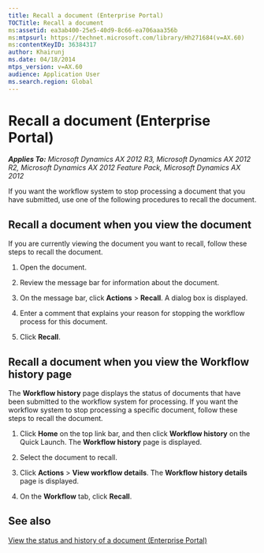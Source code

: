 ```yaml
---
title: Recall a document (Enterprise Portal)
TOCTitle: Recall a document
ms:assetid: ea3ab400-25e5-40d9-8c66-ea706aaa356b
ms:mtpsurl: https://technet.microsoft.com/library/Hh271684(v=AX.60)
ms:contentKeyID: 36384317
author: Khairunj
ms.date: 04/18/2014
mtps_version: v=AX.60
audience: Application User
ms.search.region: Global
---
```


# Recall a document (Enterprise Portal) 


_**Applies To:** Microsoft Dynamics AX 2012 R3, Microsoft Dynamics AX 2012 R2, Microsoft Dynamics AX 2012 Feature Pack, Microsoft Dynamics AX 2012_

If you want the workflow system to stop processing a document that you have submitted, use one of the following procedures to recall the document.

## Recall a document when you view the document

If you are currently viewing the document you want to recall, follow these steps to recall the document.

1.  Open the document.

2.  Review the message bar for information about the document.

3.  On the message bar, click **Actions** \> **Recall**. A dialog box is displayed.

4.  Enter a comment that explains your reason for stopping the workflow process for this document.

5.  Click **Recall**.

## Recall a document when you view the Workflow history page

The **Workflow history** page displays the status of documents that have been submitted to the workflow system for processing. If you want the workflow system to stop processing a specific document, follow these steps to recall the document.

1.  Click **Home** on the top link bar, and then click **Workflow history** on the Quick Launch. The **Workflow history** page is displayed.

2.  Select the document to recall.

3.  Click **Actions** \> **View workflow details**. The **Workflow history details** page is displayed.

4.  On the **Workflow** tab, click **Recall**.

## See also

[View the status and history of a document (Enterprise Portal)](view-the-status-and-history-of-a-document-enterprise-portal.md)

  


